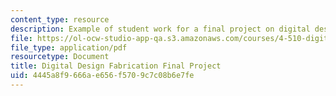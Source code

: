 ```yaml
---
content_type: resource
description: Example of student work for a final project on digital design fabrication.
file: https://ol-ocw-studio-app-qa.s3.amazonaws.com/courses/4-510-digital-design-fabrication-fall-2008/4445a8f9666ae656f5709c7c08b6e7fe_final_example3.pdf
file_type: application/pdf
resourcetype: Document
title: Digital Design Fabrication Final Project
uid: 4445a8f9-666a-e656-f570-9c7c08b6e7fe
---
```

